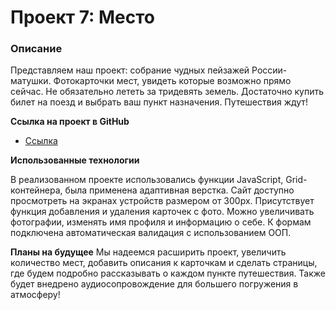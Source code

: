 # Проект 7: Место

### Описание

Представляем наш проект: собрание чудных пейзажей России-матушки. Фотокарточки мест, увидеть которые возможно прямо сейчас. Не обязательно лететь за тридевять земель. Достаточно купить билет на поезд и выбрать ваш пункт назначения. Путешествия ждут!

**Ссылка на проект в GitHub**

* [Ссылка](https://yuliya-web.github.io/mesto/index.html)

**Использованные технологии**

В реализованном проекте использовались функции JavaScript, Grid-контейнера, была применена адаптивная верстка. Сайт доступно просмотреть на экранах устройств размером от 300px. 
Присутствует функция добавления и удаления карточек с фото. Можно увеличивать фотографии, изменять имя профиля и информацию о себе. К формам подключена автоматическая валидация с использованием ООП.


**Планы на будущее**
Мы надеемся расширить проект, увеличить количество мест, добавить описания к карточкам и сделать страницы, где будем подробно рассказывать о каждом пункте путешествия. Также будет внедрено аудиосопровождение для большего погружения в атмосферу!



